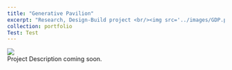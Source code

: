 ```yaml
---
title: "Generative Pavilion"
excerpt: "Research, Design-Build project <br/><img src='../images/GDP.png'>"
collection: portfolio
Test: Test
---
```

<img src='/design.github.io/images/GDP.png'>
<br/>
Project Description coming soon.
